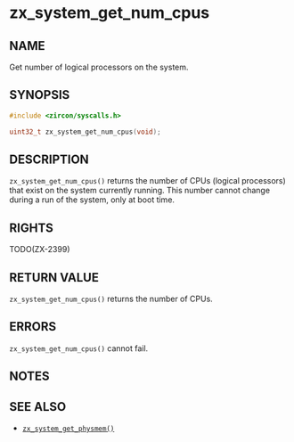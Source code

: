 # zx_system_get_num_cpus

## NAME

<!-- Updated by update-docs-from-abigen, do not edit. -->

Get number of logical processors on the system.

## SYNOPSIS

<!-- Updated by update-docs-from-abigen, do not edit. -->

```c
#include <zircon/syscalls.h>

uint32_t zx_system_get_num_cpus(void);
```

## DESCRIPTION

`zx_system_get_num_cpus()` returns the number of CPUs (logical processors)
that exist on the system currently running.  This number cannot change
during a run of the system, only at boot time.

## RIGHTS

<!-- Updated by update-docs-from-abigen, do not edit. -->

TODO(ZX-2399)

## RETURN VALUE

`zx_system_get_num_cpus()` returns the number of CPUs.

## ERRORS

`zx_system_get_num_cpus()` cannot fail.

## NOTES

## SEE ALSO

 - [`zx_system_get_physmem()`]

<!-- References updated by update-docs-from-abigen, do not edit. -->

[`zx_system_get_physmem()`]: system_get_physmem.md
